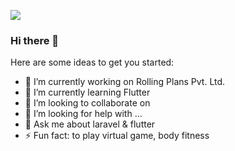 ![](https://komarev.com/ghpvc/?username=prajwal100&color=green)

### Hi there 👋


Here are some ideas to get you started:

- 🔭 I’m currently working on Rolling Plans Pvt. Ltd.
- 🌱 I’m currently learning Flutter
- 👯 I’m looking to collaborate on 
- 🤔 I’m looking for help with ...
- 💬 Ask me about laravel & flutter
- ⚡ Fun fact: to play virtual game, body fitness

